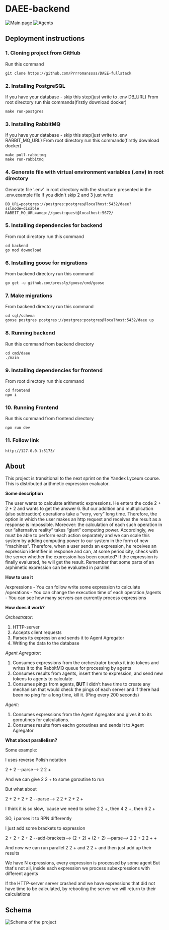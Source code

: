 # DAEE-backend

![Main page](https://github.com/Prrromanssss/DAEE-fullstack/raw/main/images/expressions.png)
![Agents](https://github.com/Prrromanssss/DAEE-fullstack/raw/main/images/agents.png)


## Deployment instructions

### 1. Cloning project from GitHub

Run this command
```commandline
git clone https://github.com/Prrromanssss/DAEE-fullstack
```

### 2. Installing PostgreSQL
If you have your database - skip this step(just write to .env DB_URL)
From root directory run this commands(firstly download docker)
```commandline
make run-postgres
```

### 3. Installing RabbitMQ
If you have your database - skip this step(just write to .env RABBIT_MQ_URL)
From root directory run this commands(firstly download docker)
```commandline
make pull-rabbitmq
make run-rabbitmq
```

### 4. Generate file with virtual environment variables (.env) in root directory

Generate file '.env' in root directory with the structure presented in the .env.example file
If you didn't skip 2 and 3 just write
```text
DB_URL=postgres://postgres:postgres@localhost:5432/daee?sslmode=disable
RABBIT_MQ_URL=amqp://guest:guest@localhost:5672/
```

### 5. Installing dependencies for backend

From root directory run this command
```commandline
cd backend
go mod downoload
```

### 6. Installing goose for migrations

From backend directory run this command
```commandline
go get -u github.com/pressly/goose/cmd/goose
```

### 7. Make migrations
From backend directory run this command
```commandline
cd sql/schema
goose postgres postgres://postgres:postgres@localhost:5432/daee up
```

### 8. Running backend

Run this command from backend directory
```commandline
cd cmd/daee
./main
```

### 9. Installing dependencies for frontend

From root directory run this command
```commandline
cd frontend
npm i
```

### 10. Running Frontend
Run this command from frontend directory
```commandline
npm run dev
```

### 11. Follow link
```commandline
http://127.0.0.1:5173/
```

## About

This project is transitional to the next sprint on the Yandex Lyceum course.
This is distributed arithmetic expression evaluator.

**Some description**

The user wants to calculate arithmetic expressions. He enters the code 2 + 2 * 2 and wants to get the answer 6. But our addition and multiplication (also subtraction) operations take a “very, very” long time. Therefore, the option in which the user makes an http request and receives the result as a response is impossible.
Moreover: the calculation of each such operation in our “alternative reality” takes “giant” computing power. Accordingly, we must be able to perform each action separately and we can scale this system by adding computing power to our system in the form of new “machines”.
Therefore, when a user sends an expression, he receives an expression identifier in response and can, at some periodicity, check with the server whether the expression has been counted? If the expression is finally evaluated, he will get the result. Remember that some parts of an arphimetic expression can be evaluated in parallel.


**How to use it**

/expressions - You can follow write some expression to calculate
/operations - You can change the execution time of each operation
/agents - You can see how many servers can currently process expressions

**How does it work?**

*Orchestrator*:
1. HTTP-server
2. Accepts client requests
3. Parses its expression and sends it to Agent Agregator
4. Writing the data to the database

*Agent Agregator*:
1. Consumes expressions from the orchestrator
breaks it into tokens and writes it to the RabbitMQ queue for processing by agents
2. Consumes results from agents, insert them to expression, and send new tokens to agents to calculate
3. Consumes pings from agents, **BUT** I didn’t have time to create any mechanism that would check the pings of each server and if there had been no ping for a long time, kill it. (Ping every 200 seconds)

*Agent*:
1. Consumes expressions from the Agent Agregator and gives it to its goroutines for calculations.
2. Consumes results from eachn goroutines and sends it to Agent Agregator


**What about parallelism?**

Some example:

I uses reverse Polish notation

2 + 2 --parse--> 2 2 +

And we can give 2 2 + to some goroutine to run

But what about

2 + 2 + 2 + 2 --parse--> 2 2 + 2 + 2 +

I think it is so slow, 'cause we need to solve 2 2 +, then 4 2 +, then 6 2 +

SO, i parses it to RPN differently

I just add some brackets to expression

2 + 2 + 2 + 2 --add-brackets--> (2 + 2) + (2 + 2) --parse--> 2 2 + 2 2 + +

And now we can run parallel 2 2 + and 2 2 + and then just add up their results

We have N expressions, every expression is processed by some agent
But that's not all, inside each expression we process subexpressions with different agents

If the HTTP-server server crashed and we have expressions that did not have time to be calculated, by rebooting the server we will return to their calculations


## Schema
![Schema of the project](https://github.com/Prrromanssss/DAEE-fullstack/raw/main/images/schema.png)


